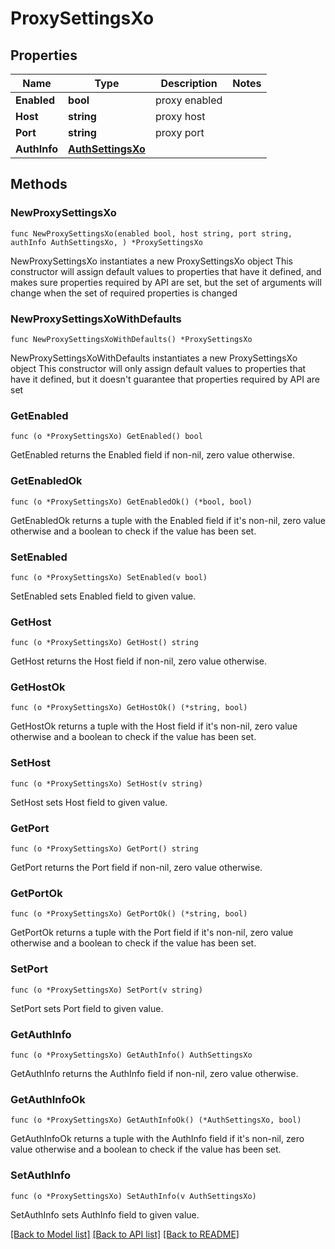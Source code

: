# ProxySettingsXo

## Properties

Name | Type | Description | Notes
------------ | ------------- | ------------- | -------------
**Enabled** | **bool** | proxy enabled | 
**Host** | **string** | proxy host | 
**Port** | **string** | proxy port | 
**AuthInfo** | [**AuthSettingsXo**](AuthSettingsXo.md) |  | 

## Methods

### NewProxySettingsXo

`func NewProxySettingsXo(enabled bool, host string, port string, authInfo AuthSettingsXo, ) *ProxySettingsXo`

NewProxySettingsXo instantiates a new ProxySettingsXo object
This constructor will assign default values to properties that have it defined,
and makes sure properties required by API are set, but the set of arguments
will change when the set of required properties is changed

### NewProxySettingsXoWithDefaults

`func NewProxySettingsXoWithDefaults() *ProxySettingsXo`

NewProxySettingsXoWithDefaults instantiates a new ProxySettingsXo object
This constructor will only assign default values to properties that have it defined,
but it doesn't guarantee that properties required by API are set

### GetEnabled

`func (o *ProxySettingsXo) GetEnabled() bool`

GetEnabled returns the Enabled field if non-nil, zero value otherwise.

### GetEnabledOk

`func (o *ProxySettingsXo) GetEnabledOk() (*bool, bool)`

GetEnabledOk returns a tuple with the Enabled field if it's non-nil, zero value otherwise
and a boolean to check if the value has been set.

### SetEnabled

`func (o *ProxySettingsXo) SetEnabled(v bool)`

SetEnabled sets Enabled field to given value.


### GetHost

`func (o *ProxySettingsXo) GetHost() string`

GetHost returns the Host field if non-nil, zero value otherwise.

### GetHostOk

`func (o *ProxySettingsXo) GetHostOk() (*string, bool)`

GetHostOk returns a tuple with the Host field if it's non-nil, zero value otherwise
and a boolean to check if the value has been set.

### SetHost

`func (o *ProxySettingsXo) SetHost(v string)`

SetHost sets Host field to given value.


### GetPort

`func (o *ProxySettingsXo) GetPort() string`

GetPort returns the Port field if non-nil, zero value otherwise.

### GetPortOk

`func (o *ProxySettingsXo) GetPortOk() (*string, bool)`

GetPortOk returns a tuple with the Port field if it's non-nil, zero value otherwise
and a boolean to check if the value has been set.

### SetPort

`func (o *ProxySettingsXo) SetPort(v string)`

SetPort sets Port field to given value.


### GetAuthInfo

`func (o *ProxySettingsXo) GetAuthInfo() AuthSettingsXo`

GetAuthInfo returns the AuthInfo field if non-nil, zero value otherwise.

### GetAuthInfoOk

`func (o *ProxySettingsXo) GetAuthInfoOk() (*AuthSettingsXo, bool)`

GetAuthInfoOk returns a tuple with the AuthInfo field if it's non-nil, zero value otherwise
and a boolean to check if the value has been set.

### SetAuthInfo

`func (o *ProxySettingsXo) SetAuthInfo(v AuthSettingsXo)`

SetAuthInfo sets AuthInfo field to given value.



[[Back to Model list]](../README.md#documentation-for-models) [[Back to API list]](../README.md#documentation-for-api-endpoints) [[Back to README]](../README.md)



